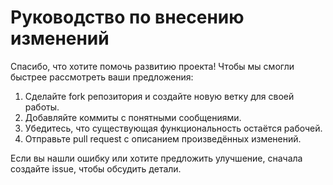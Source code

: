 # Руководство по внесению изменений

Спасибо, что хотите помочь развитию проекта! Чтобы мы смогли быстрее рассмотреть ваши предложения:

1. Сделайте fork репозитория и создайте новую ветку для своей работы.
2. Добавляйте коммиты с понятными сообщениями.
3. Убедитесь, что существующая функциональность остаётся рабочей.
4. Отправьте pull request с описанием произведённых изменений.

Если вы нашли ошибку или хотите предложить улучшение, сначала создайте issue, чтобы обсудить детали.

